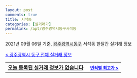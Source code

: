 ```yaml
---
layout: post
comments: true
title: 서석동
categories: [실거래가]
permalink: /apt/광주광역시동구서석동
---
```


2021년 09월 06일 기준, <a href="/apt/광주광역시동구">광주광역시동구</a> 서석동 한달간 실거래 정보

<a style="color: blue;" href="/apt/광주광역시동구">< 광주광역시 동구 전체 실거래 정보</a>
<!---- start ---->
<table>
  <tr>
    <td colspan="4" style="font-weight: bold;"><a href="/apt/광주광역시동구서석동{name_without_space}">오늘 등록된 실거래 정보가 없습니다</a> &nbsp;&nbsp;&nbsp; <a style="color: blue; font-size: smaller;" href="/apt/광주광역시동구서석동{name_without_space}">면적별 최고가 ></a></td>
  </tr>
    
</table>
<!---- end ---->
    